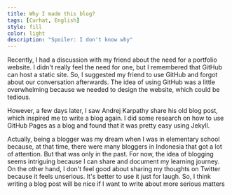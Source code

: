 ```yaml
---
title: Why I made this blog?
tags: [Curhat, English]
style: fill
color: light
description: "Spoiler: I don't know why"
---
```


Recently, I had a discussion with my friend about the need for a portfolio website. I didn't really feel the need for one, but I remembered that GitHub can host a static site. So, I suggested my friend to use GitHub and forgot about our conversation afterwards. The idea of using GitHub was a little overwhelming because we needed to design the website, which could be tedious.

However, a few days later, I saw Andrej Karpathy share his old blog post, which inspired me to write a blog again. I did some research on how to use GitHub Pages as a blog and found that it was pretty easy using Jekyll.

Actually, being a blogger was my dream when I was in elementary school because, at that time, there were many bloggers in Indonesia that got a lot of attention. But that was only in the past. For now, the idea of blogging seems intriguing because I can share and document my learning journey. On the other hand, I don't feel good about sharing my thoughts on Twitter because it feels unserious. It's better to use it just for laugh. So, I think writing a blog post will be nice if I want to write about more serious matters
